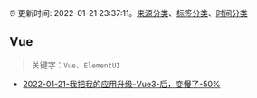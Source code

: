 :alarm_clock: 更新时间: 2022-01-21 23:37:11。[来源分类](../README.md)、[标签分类](../TAGS.md)、[时间分类](../TIMELINE.md)

## Vue


> 关键字：`Vue`、`ElementUI`



- [2022-01-21-我把我的应用升级-Vue3-后，变慢了-50%](https://www.v2ex.com/t/829796) 